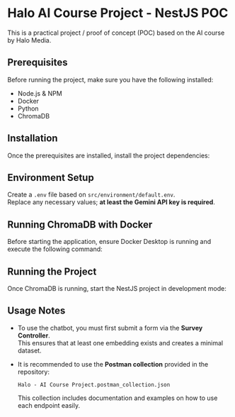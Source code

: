 # Halo AI Course Project - NestJS POC

This is a practical project / proof of concept (POC) based on the AI course by Halo Media.

## Prerequisites

Before running the project, make sure you have the following installed:

- Node.js & NPM
- Docker
- Python
- ChromaDB

## Installation

Once the prerequisites are installed, install the project dependencies:

## Environment Setup

Create a `.env` file based on `src/environment/default.env`.  
Replace any necessary values; **at least the Gemini API key is required**.

## Running ChromaDB with Docker

Before starting the application, ensure Docker Desktop is running and execute the following command:

## Running the Project

Once ChromaDB is running, start the NestJS project in development mode:

## Usage Notes

- To use the chatbot, you must first submit a form via the **Survey Controller**.  
  This ensures that at least one embedding exists and creates a minimal dataset.

- It is recommended to use the **Postman collection** provided in the repository:  

  `Halo - AI Course Project.postman_collection.json`  

  This collection includes documentation and examples on how to use each endpoint easily.
